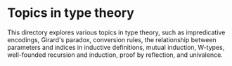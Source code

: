 # Topics in type theory

This directory explores various topics in type theory, such as impredicative
encodings, Girard's paradox, conversion rules, the relationship between
parameters and indices in inductive definitions, mutual induction, W-types,
well-founded recursion and induction, proof by reflection, and univalence.
